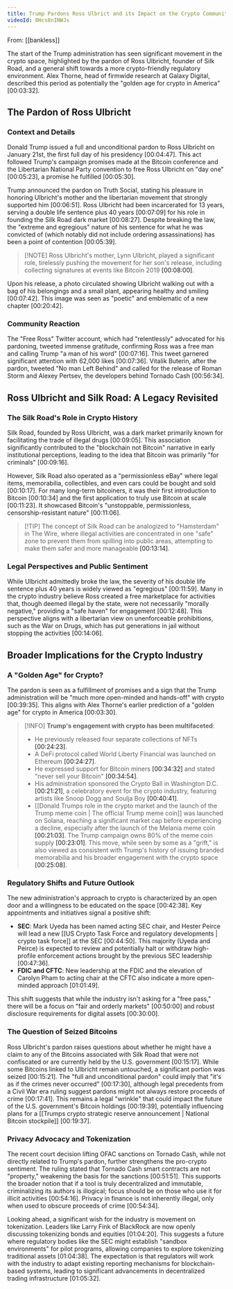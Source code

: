 ```yaml
---
title: Trump Pardons Ross Ulbrict and its Impact on the Crypto Community
videoId: 0Hcs8nINWJs
---
```


From: [[bankless]] <br/> 

The start of the Trump administration has seen significant movement in the crypto space, highlighted by the pardon of Ross Ulbricht, founder of Silk Road, and a general shift towards a more crypto-friendly regulatory environment. Alex Thorne, head of firmwide research at Galaxy Digital, described this period as potentially the "golden age for crypto in America" <a class="yt-timestamp" data-t="00:03:32">[00:03:32]</a>.

## The Pardon of Ross Ulbricht

### Context and Details
Donald Trump issued a full and unconditional pardon to Ross Ulbricht on January 21st, the first full day of his presidency <a class="yt-timestamp" data-t="00:04:47">[00:04:47]</a>. This act followed Trump's campaign promises made at the Bitcoin conference and the Libertarian National Party convention to free Ross Ulbricht on "day one" <a class="yt-timestamp" data-t="00:05:23">[00:05:23]</a>, a promise he fulfilled <a class="yt-timestamp" data-t="00:05:30">[00:05:30]</a>.

Trump announced the pardon on Truth Social, stating his pleasure in honoring Ulbricht's mother and the libertarian movement that strongly supported him <a class="yt-timestamp" data-t="00:06:51">[00:06:51]</a>. Ross Ulbricht had been incarcerated for 13 years, serving a double life sentence plus 40 years <a class="yt-timestamp" data-t="00:07:09">[00:07:09]</a> for his role in founding the Silk Road dark market <a class="yt-timestamp" data-t="00:08:27">[00:08:27]</a>. Despite breaking the law, the "extreme and egregious" nature of his sentence for what he was convicted of (which notably did not include ordering assassinations) has been a point of contention <a class="yt-timestamp" data-t="00:05:39">[00:05:39]</a>.

> [!NOTE] Ross Ulbricht's mother, Lynn Ulbricht, played a significant role, tirelessly pushing the movement for her son's release, including collecting signatures at events like Bitcoin 2019 <a class="yt-timestamp" data-t="00:08:00">[00:08:00]</a>.

Upon his release, a photo circulated showing Ulbricht walking out with a bag of his belongings and a small plant, appearing healthy and smiling <a class="yt-timestamp" data-t="00:07:42">[00:07:42]</a>. This image was seen as "poetic" and emblematic of a new chapter <a class="yt-timestamp" data-t="00:20:42">[00:20:42]</a>.

### Community Reaction
The "Free Ross" Twitter account, which had "relentlessly" advocated for his pardoning, tweeted immense gratitude, confirming Ross was a free man and calling Trump "a man of his word" <a class="yt-timestamp" data-t="00:07:16">[00:07:16]</a>. This tweet garnered significant attention with 62,000 likes <a class="yt-timestamp" data-t="00:07:36">[00:07:36]</a>. Vitalik Buterin, after the pardon, tweeted "No man Left Behind" and called for the release of Roman Storm and Alexey Pertsev, the developers behind Tornado Cash <a class="yt-timestamp" data-t="00:56:34">[00:56:34]</a>.

## Ross Ulbricht and Silk Road: A Legacy Revisited

### The Silk Road's Role in Crypto History
Silk Road, founded by Ross Ulbricht, was a dark market primarily known for facilitating the trade of illegal drugs <a class="yt-timestamp" data-t="00:09:05">[00:09:05]</a>. This association significantly contributed to the "blockchain not Bitcoin" narrative in early institutional perceptions, leading to the idea that Bitcoin was primarily "for criminals" <a class="yt-timestamp" data-t="00:09:16">[00:09:16]</a>.

However, Silk Road also operated as a "permissionless eBay" where legal items, memorabilia, collectibles, and even cars could be bought and sold <a class="yt-timestamp" data-t="00:10:17">[00:10:17]</a>. For many long-term bitcoiners, it was their first introduction to Bitcoin <a class="yt-timestamp" data-t="00:10:34">[00:10:34]</a> and the first application to truly use Bitcoin at scale <a class="yt-timestamp" data-t="00:11:23">[00:11:23]</a>. It showcased Bitcoin's "unstoppable, permissionless, censorship-resistant nature" <a class="yt-timestamp" data-t="00:11:06">[00:11:06]</a>.

> [!TIP] The concept of Silk Road can be analogized to "Hamsterdam" in The Wire, where illegal activities are concentrated in one "safe" zone to prevent them from spilling into public areas, attempting to make them safer and more manageable <a class="yt-timestamp" data-t="00:13:14">[00:13:14]</a>.

### Legal Perspectives and Public Sentiment
While Ulbricht admittedly broke the law, the severity of his double life sentence plus 40 years is widely viewed as "egregious" <a class="yt-timestamp" data-t="00:11:59">[00:11:59]</a>. Many in the crypto industry believe Ross created a free marketplace for activities that, though deemed illegal by the state, were not necessarily "morally negative," providing a "safe haven" for engagement <a class="yt-timestamp" data-t="00:12:48">[00:12:48]</a>. This perspective aligns with a libertarian view on unenforceable prohibitions, such as the War on Drugs, which has put generations in jail without stopping the activities <a class="yt-timestamp" data-t="00:14:06">[00:14:06]</a>.

## Broader Implications for the Crypto Industry

### A "Golden Age" for Crypto?
The pardon is seen as a fulfillment of promises and a sign that the Trump administration will be "much more open-minded and hands-off" with crypto <a class="yt-timestamp" data-t="00:39:35">[00:39:35]</a>. This aligns with Alex Thorne's earlier prediction of a "golden age" for crypto in America <a class="yt-timestamp" data-t="00:03:30">[00:03:30]</a>.

> [!INFO] **Trump's engagement with crypto has been multifaceted**:
> *   He previously released four separate collections of NFTs <a class="yt-timestamp" data-t="00:24:23">[00:24:23]</a>.
> *   A DeFi protocol called World Liberty Financial was launched on Ethereum <a class="yt-timestamp" data-t="00:24:27">[00:24:27]</a>.
> *   He expressed support for Bitcoin miners <a class="yt-timestamp" data-t="00:34:32">[00:34:32]</a> and stated "never sell your Bitcoin" <a class="yt-timestamp" data-t="00:34:54">[00:34:54]</a>.
> *   His administration sponsored the Crypto Ball in Washington D.C. <a class="yt-timestamp" data-t="00:21:21">[00:21:21]</a>, a celebratory event for the crypto industry, featuring artists like Snoop Dogg and Soulja Boy <a class="yt-timestamp" data-t="00:40:41">[00:40:41]</a>.
> *   [[Donald Trumps role in the crypto market and the launch of the Trump meme coin | The official Trump meme coin]] was launched on Solana, reaching a significant market cap before experiencing a decline, especially after the launch of the Melania meme coin <a class="yt-timestamp" data-t="00:21:03">[00:21:03]</a>. The Trump campaign owns 80% of the meme coin supply <a class="yt-timestamp" data-t="00:23:01">[00:23:01]</a>. This move, while seen by some as a "grift," is also viewed as consistent with Trump's history of issuing branded memorabilia and his broader engagement with the crypto space <a class="yt-timestamp" data-t="00:25:08">[00:25:08]</a>.

### Regulatory Shifts and Future Outlook
The new administration's approach to crypto is characterized by an open door and a willingness to be educated on the space <a class="yt-timestamp" data-t="00:42:38">[00:42:38]</a>. Key appointments and initiatives signal a positive shift:
*   **SEC**: Mark Uyeda has been named acting SEC chair, and Hester Peirce will lead a new [[US Crypto Task Force and regulatory developments | crypto task force]] at the SEC <a class="yt-timestamp" data-t="00:44:50">[00:44:50]</a>. This majority (Uyeda and Peirce) is expected to review and potentially halt or withdraw high-profile enforcement actions brought by the previous SEC leadership <a class="yt-timestamp" data-t="00:47:36">[00:47:36]</a>.
*   **FDIC and CFTC**: New leadership at the FDIC and the elevation of Carolyn Pham to acting chair at the CFTC also indicate a more open-minded approach <a class="yt-timestamp" data-t="01:01:49">[01:01:49]</a>.

This shift suggests that while the industry isn't asking for a "free pass," there will be a focus on "fair and orderly markets" <a class="yt-timestamp" data-t="00:50:00">[00:50:00]</a> and robust disclosure requirements for digital assets <a class="yt-timestamp" data-t="00:30:00">[00:30:00]</a>.

### The Question of Seized Bitcoins
Ross Ulbricht's pardon raises questions about whether he might have a claim to any of the Bitcoins associated with Silk Road that were not confiscated or are currently held by the U.S. government <a class="yt-timestamp" data-t="00:15:17">[00:15:17]</a>. While some Bitcoins linked to Ulbricht remain untouched, a significant portion was seized <a class="yt-timestamp" data-t="00:15:21">[00:15:21]</a>. The "full and unconditional pardon" could imply that "it's as if the crimes never occurred" <a class="yt-timestamp" data-t="00:17:30">[00:17:30]</a>, although legal precedents from a Civil War era ruling suggest pardons might not always restore proceeds of crime <a class="yt-timestamp" data-t="00:17:41">[00:17:41]</a>. This remains a legal "wrinkle" that could impact the future of the U.S. government's Bitcoin holdings <a class="yt-timestamp" data-t="00:19:39">[00:19:39]</a>, potentially influencing plans for a [[Trumps crypto strategic reserve announcement | National Bitcoin stockpile]] <a class="yt-timestamp" data-t="00:19:37">[00:19:37]</a>.

### Privacy Advocacy and Tokenization
The recent court decision lifting OFAC sanctions on Tornado Cash, while not directly related to Trump's pardon, further strengthens the pro-crypto sentiment. The ruling stated that Tornado Cash smart contracts are not "property," weakening the basis for the sanctions <a class="yt-timestamp" data-t="00:51:51">[00:51:51]</a>. This supports the broader notion that if a tool is truly decentralized and immutable, criminalizing its authors is illogical; focus should be on those who use it for illicit activities <a class="yt-timestamp" data-t="00:54:16">[00:54:16]</a>. Privacy in finance is not inherently illegal, only when used to obscure proceeds of crime <a class="yt-timestamp" data-t="00:54:34">[00:54:34]</a>.

Looking ahead, a significant wish for the industry is movement on tokenization. Leaders like Larry Fink of BlackRock are now openly discussing tokenizing bonds and equities <a class="yt-timestamp" data-t="01:04:20">[01:04:20]</a>. This suggests a future where regulatory bodies like the SEC might establish "sandbox environments" for pilot programs, allowing companies to explore tokenizing traditional assets <a class="yt-timestamp" data-t="01:04:38">[01:04:38]</a>. The expectation is that regulators will work with the industry to adapt existing reporting mechanisms for blockchain-based systems, leading to significant advancements in decentralized trading infrastructure <a class="yt-timestamp" data-t="01:05:32">[01:05:32]</a>.